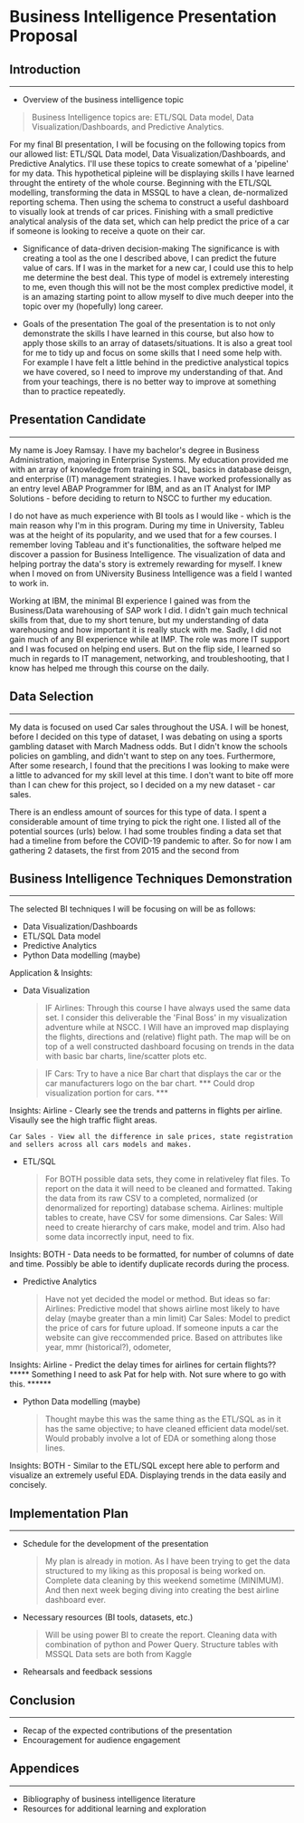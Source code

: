 # Business Intelligence Presentation Proposal

## Introduction
---------------------------------------------------------------------
- Overview of the business intelligence topic
> Business Intelligence topics are: ETL/SQL Data model, Data Visualization/Dashboards, and Predictive Analytics.

For my final BI presentation, I will be focusing on the following topics from our allowed list: ETL/SQL Data model, Data Visualization/Dashboards, and Predictive Analytics. I'll use these topics to create somewhat of a 'pipeline' for my data. This hypothetical pipleine will be displaying skills I have learned throught the entirety of the whole course. Beginning with the ETL/SQL modelling, transforming the data in MSSQL to have a clean, de-normalized reporting schema. Then using the schema to construct a useful dashboard to visually look at trends of car prices. Finishing with a small predictive analytical analysis of the data set, which can help predict the price of a car if someone is looking to receive a quote on their car.

- Significance of data-driven decision-making
The significance is with creating a tool as the one I described above, I can predict the future value of cars. If I was in the market for a new car, I could use this to help me determine the best deal. This type of model is extremely interesting to me, even though this will not be the most complex predictive model, it is an amazing starting point to allow myself to dive much deeper into the topic over my (hopefully) long career. 

- Goals of the presentation
The goal of the presentation is to not only demonstrate the skills I have learned in this course, but also how to apply those skills to an array of datasets/situations. It is also a great tool for me to tidy up and focus on some skills that I need some help with. For example I have felt a little behind in the predictive analystical topics we have covered, so I need to improve my understanding of that. And from your teachings, there is no better way to improve at something than to practice repeatedly. 


## Presentation Candidate
---------------------------------------------------------------------
My name is Joey Ramsay. I have my bachelor's degree in Business Administration, majoring in Enterprise Systems. My education provided me with an array of knowledge from training in SQL, basics in database deisgn, and enterprise (IT) management strategies. I have worked professionally as an entry level ABAP Programmer for IBM, and as an IT Analyst for IMP Solutions - before deciding to return to NSCC to further my education.

I do not have as much experience with BI tools as I would like - which is the main reason why I'm in this program. During my time in University, Tableu was at the height of its popularity, and we used that for a few courses. I remember loving Tableau and it's functionalities, the software helped me discover a passion for Business Intelligence. The visualization of data and helping portray the data's story is extremely rewarding for myself. I knew when I moved on from UNiversity Business Intelligence was a field I wanted to work in.

Working at IBM, the minimal BI experience I gained was from the Business/Data warehousing of SAP work I did. I didn't gain much technical skills from that, due to my short tenure, but my understanding of data warehousing and how important it is really stuck with me. Sadly, I did not gain much of any BI experience while at IMP. The role was more IT support and I was focused on helping end users. But on the flip side, I learned so much in regards to IT management, networking, and troubleshooting, that I know has helped me through this course on the daily.


## Data Selection
---------------------------------------------------------------------

My data is focused on used Car sales throughout the USA. I will be honest, before I decided on this type of dataset, I was debating on using a sports gambling dataset with March Madness odds. But I didn't know the schools policies on gambling, and didn't want to step on any toes. Furthermore, After some research, I found that the precitions I was looking to make were a little to advanced for my skill level at this time. I don't want to bite off more than I can chew for this project, so I decided on a my new dataset - car sales.

There is an endless amount of sources for this type of data. I spent a considerable amount of time trying to pick the right one. I listed all of the potential sources (urls) below. I had some troubles finding a data set that had a timeline from before the COVID-19 pandemic to after. So for now I am gathering 2 datasets, the first from 2015 and the second from 

## Business Intelligence Techniques Demonstration
---------------------------------------------------------------------
The selected BI techniques I will be focusing on will be as follows: 
- Data Visualization/Dashboards
- ETL/SQL Data model
- Predictive Analytics
- Python Data modelling (maybe)

Application & Insights:
- Data Visualization
    > IF Airlines: Through this course I have always used the same data set. I consider this deliverable the 'Final Boss' in my visualization adventure while at NSCC. I Will have an improved map displaying the flights, directions and (relative) flight path. The map will be on top of a well constructed dashboard focusing on trends in the data with basic bar charts, line/scatter plots etc.
    
    > IF Cars: Try to have a nice Bar chart that displays the car or the car manufacturers logo on the bar chart.
    *** Could drop visualization portion for cars. ***

Insights: 
    Airline - Clearly see the trends and patterns in flights per airline. Visaully see the high traffic flight areas.

    Car Sales - View all the difference in sale prices, state registration and sellers across all cars models and makes.

  

- ETL/SQL
    > For BOTH possible data sets, they come in relativeley flat files. To report on the data it will need to be cleaned and formatted. Taking the data from its raw CSV to a completed, normalized (or denormalized for reporting) database schema. 
    > Airlines: multiple tables to create, have CSV for some dimensions.
    > Car Sales: Will need to create hierarchy of cars make, model and trim. Also had some data incorrectly input, need to fix.

Insights:
    BOTH - Data needs to be formatted, for number of columns of date and time. Possibly be able to identify duplicate records during the process.


- Predictive Analytics
    > Have not yet decided the model or method. But ideas so far:
    > Airlines: Predictive model that shows airline most likely to have delay (maybe greater than a min limit)
    > Car Sales: Model to predict the price of cars for future upload. If someone inputs a car the website can give reccommended price. Based on attributes like year, mmr (historical?), odometer, 

Insights:
    Airline - Predict the delay times for airlines for certain flights??
    ***** Something I need to ask Pat for help with. Not sure where to go with this. ******

- Python Data modelling (maybe)
    > Thought maybe this was the same thing as the ETL/SQL as in it has the same objective; to have cleaned efficient data model/set.
    > Would probably involve a lot of EDA or something along those lines.

Insights:
    BOTH - Similar to the ETL/SQL except here able to perform and visualize an extremely useful EDA. Displaying trends in the data easily and concisely.


## Implementation Plan
---------------------------------------------------------------------
- Schedule for the development of the presentation
    > My plan is already in motion. As I have been trying to get the data structured to my liking as this proposal is being worked on.
    > Complete data cleaning by this weekend sometime (MINIMUM). And then next week beging diving into creating the best airline dashboard ever. 

- Necessary resources (BI tools, datasets, etc.)
    > Will be using power BI to create the report.
    > Cleaning data with combination of python and Power Query.
    > Structure tables with MSSQL
    > Data sets are both from Kaggle
- Rehearsals and feedback sessions

## Conclusion
---------------------------------------------------------------------
- Recap of the expected contributions of the presentation
- Encouragement for audience engagement

## Appendices
---------------------------------------------------------------------
- Bibliography of business intelligence literature
- Resources for additional learning and exploration
